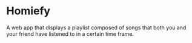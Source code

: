 # Homiefy
 A web app that displays a playlist composed of songs that both you and your friend have listened to in a certain time frame.
